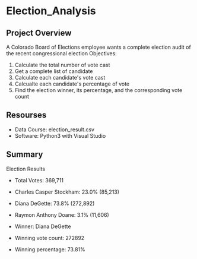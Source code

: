 # Election_Analysis

## Project Overview 
A Colorado Board of Elections employee wants a complete election audit of the recent congressional election 
Objectives: 
1. Calculate the total number of vote cast 
2. Get a complete list of candidate 
3. Calculate each candidate's vote cast
4. Calcualte each candidate's percentage of vote
5. Find the election winner, its percentage, and the corresponding vote count

## Resourses 
- Data Course: election_result.csv 
- Software: Python3 with Visual Studio 

## Summary
Election Results
- Total Votes: 369,711

- Charles Casper Stockham: 23.0% (85,213)
- Diana DeGette: 73.8% (272,892)
- Raymon Anthony Doane: 3.1% (11,606)

- Winner: Diana DeGette
- Winning vote count: 272892
- Winning percentage: 73.81%


